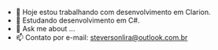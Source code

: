 - 🔭 Hoje estou trabalhando com desenvolvimento em Clarion.
- 🌱 Estudando desenvolvimento em C#.
- 💬 Ask me about ...
- 📫 Contato por e-mail: steversonlira@outlook.com.br
